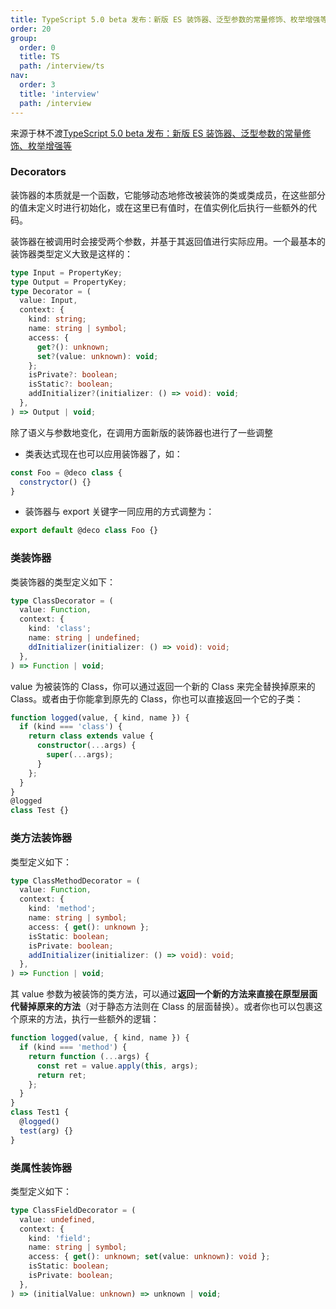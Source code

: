 ```yaml
---
title: TypeScript 5.0 beta 发布：新版 ES 装饰器、泛型参数的常量修饰、枚举增强等
order: 20
group:
  order: 0
  title: TS
  path: /interview/ts
nav:
  order: 3
  title: 'interview'
  path: /interview
---
```


来源于林不渡[TypeScript 5.0 beta 发布：新版 ES 装饰器、泛型参数的常量修饰、枚举增强等](https://juejin.cn/post/7194435148329254972?share_token=ff8630cd-b008-438d-8d24-f817a31fcdd9)

### Decorators

装饰器的本质就是一个函数，它能够动态地修改被装饰的类或类成员，在这些部分的值未定义时进行初始化，或在这里已有值时，在值实例化后执行一些额外的代码。

装饰器在被调用时会接受两个参数，并基于其返回值进行实际应用。一个最基本的装饰器类型定义大致是这样的：

```ts
type Input = PropertyKey;
type Output = PropertyKey;
type Decorator = (
  value: Input,
  context: {
    kind: string;
    name: string | symbol;
    access: {
      get?(): unknown;
      set?(value: unknown): void;
    };
    isPrivate?: boolean;
    isStatic?: boolean;
    addInitializer?(initializer: () => void): void;
  },
) => Output | void;
```

除了语义与参数地变化，在调用方面新版的装饰器也进行了一些调整

- 类表达式现在也可以应用装饰器了，如：

```ts
const Foo = @deco class {
  constryctor() {}
}
```

- 装饰器与 export 关键字一同应用的方式调整为：

```ts
export default @deco class Foo {}
```

### 类装饰器

类装饰器的类型定义如下：

```ts
type ClassDecorator = (
  value: Function,
  context: {
    kind: 'class';
    name: string | undefined;
    ddInitializer(initializer: () => void): void;
  },
) => Function | void;
```

value 为被装饰的 Class，你可以通过返回一个新的 Class 来完全替换掉原来的 Class。或者由于你能拿到原先的 Class，你也可以直接返回一个它的子类：

```ts
function logged(value, { kind, name }) {
  if (kind === 'class') {
    return class extends value {
      constructor(...args) {
        super(...args);
      }
    };
  }
}
@logged
class Test {}
```

### 类方法装饰器

类型定义如下：

```ts
type ClassMethodDecorator = (
  value: Function,
  context: {
    kind: 'method';
    name: string | symbol;
    access: { get(): unknown };
    isStatic: boolean;
    isPrivate: boolean;
    addInitializer(initializer: () => void): void;
  },
) => Function | void;
```

其 value 参数为被装饰的类方法，可以通过**返回一个新的方法来直接在原型层面代替掉原来的方法**（对于静态方法则在 Class 的层面替换）。或者你也可以包裹这个原来的方法，执行一些额外的逻辑：

```ts
function logged(value, { kind, name }) {
  if (kind === 'method') {
    return function (...args) {
      const ret = value.apply(this, args);
      return ret;
    };
  }
}
class Test1 {
  @logged()
  test(arg) {}
}
```

### 类属性装饰器

类型定义如下：

```ts
type ClassFieldDecorator = (
  value: undefined,
  context: {
    kind: 'field';
    name: string | symbol;
    access: { get(): unknown; set(value: unknown): void };
    isStatic: boolean;
    isPrivate: boolean;
  },
) => (initialValue: unknown) => unknown | void;
```
